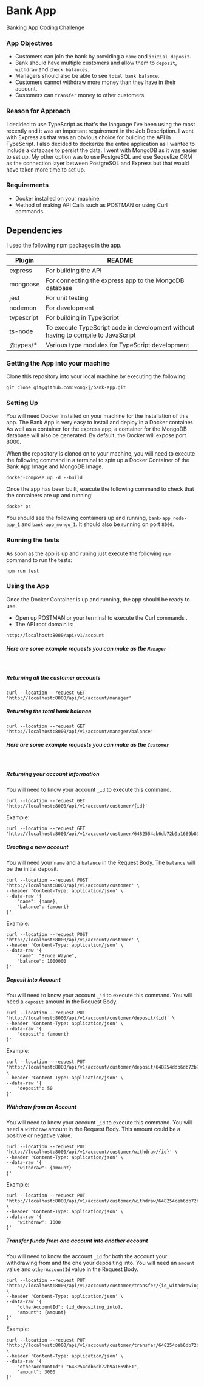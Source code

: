 # Bank App
Banking App Coding Challenge

### App Objectives
* Customers can join the bank by providing a `name` and `initial deposit`.
* Bank should have multiple customers and allow them to `deposit`,
`withdraw` and `check balances`.
* Managers should also be able to see `total bank balance`.
* Customers cannot withdraw more money than they have in their account.
* Customers can `transfer` money to other customers.

### Reason for Approach

I decided to use TypeScript as that's the language I've been using the most recently and it was an important requirement in the Job Description. I went with Express as that was an obvious choice for building the API in TypeScript. I also decided to dockerize the entire application as I wanted to include a database to persist the data. I went with MongoDB as it was easier to set up. My other option was to use PostgreSQL and use Sequelize ORM as the connection layer between PostgreSQL and Express but that would have taken more time to set up.  

### Requirements

- Docker installed on your machine.
- Method of making API Calls such as POSTMAN or using Curl commands.

## Dependencies

I used the following npm packages in the app.

| Plugin | README |
| ------ | ------ |
| express | For building the API |
| mongoose | For connecting the express app to the MongoDB database |
| jest | For unit testing |
| nodemon | For development |
| typescript | For building in TypeScript |
| ts-node | To execute TypeScript code in development without having to compile to JavaScript |
| @types/* | Various type modules for TypeScript development |

### Getting the App into your machine

Clone this repository into your local machine by executing the following:

```
git clone git@github.com:wongkj/bank-app.git
```

### Setting Up

You will need Docker installed on your machine for the installation of this app.
The Bank App is very easy to install and deploy in a Docker container. As well as a container for the express app, a container for the MongoDB database will also be generated.
By default, the Docker will expose port 8000.

When the repository is cloned on to your machine, you will need to execute the following command in a terminal to spin up a Docker Container of the Bank App Image and MongoDB Image.

```
docker-compose up -d --build
```

Once the app has been built, execute the following command to check that the containers are up and running:

```
docker ps
```

You should see the following containers up and running, `bank-app_node-app_1` and `bank-app_mongo_1`. It should also be running on port `8000`.

### Running the tests

As soon as the app is up and runing just execute the following `npm` command to run the tests:

```
npm run test
```

### Using the App

Once the Docker Container is up and running, the app should be ready to use. 
- Open up POSTMAN or your terminal to execute the Curl commands .
- The API root domain is:
```
http://localhost:8000/api/v1/account
```

##### Here are some example requests you can make as the `Manager`
&nbsp;
##### Returning all the customer accounts
```
curl --location --request GET 'http://localhost:8000/api/v1/account/manager'
```
##### Returning the total bank balance
```
curl --location --request GET 'http://localhost:8000/api/v1/account/manager/balance'
```

##### Here are some example requests you can make as the `Customer`
&nbsp;

##### Returning your account information
You will need to know your account `_id` to execute this command.

```
curl --location --request GET 'http://localhost:8000/api/v1/account/customer/{id}'
```
Example:
```
curl --location --request GET 'http://localhost:8000/api/v1/account/customer/6482554ab6db72b9a1669b89'
```
##### Creating a new account
You will need your `name` and a `balance` in the Request Body. The `balance` will be the initial deposit.

```
curl --location --request POST 'http://localhost:8000/api/v1/account/customer' \
--header 'Content-Type: application/json' \
--data-raw '{
    "name": {name},
    "balance": {amount}
}'
```
Example:
```
curl --location --request POST 'http://localhost:8000/api/v1/account/customer' \
--header 'Content-Type: application/json' \
--data-raw '{
    "name": "Bruce Wayne",
    "balance": 1000000
}'
```
##### Deposit into Account
You will need to know your account `_id` to execute this command.
You will need a `deposit` amount in the Request Body.

```
curl --location --request PUT 'http://localhost:8000/api/v1/account/customer/deposit/{id}' \
--header 'Content-Type: application/json' \
--data-raw '{
    "deposit": {amount}
}'
```
Example:
```
curl --location --request PUT 'http://localhost:8000/api/v1/account/customer/deposit/648254ddb6db72b9a1669b81' \
--header 'Content-Type: application/json' \
--data-raw '{
    "deposit": 50
}'
```
##### Withdraw from an Account
You will need to know your account `_id` to execute this command.
You will need a `withdraw` amount in the Request Body. This amount could be a positive or negative value.

```
curl --location --request PUT 'http://localhost:8000/api/v1/account/customer/withdraw/{id}' \
--header 'Content-Type: application/json' \
--data-raw '{
    "withdraw": {amount}
}'
```
Example:
```
curl --location --request PUT 'http://localhost:8000/api/v1/account/customer/withdraw/648254ceb6db72b9a1669b7f' \
--header 'Content-Type: application/json' \
--data-raw '{
    "withdraw": 1000
}'
```
##### Transfer funds from one account into another account
You will need to know the account `_id` for both the account your withdrawing from and the one your depositing into.
You will need an `amount` value and `otherAccountId` value in the Request Body.

```
curl --location --request PUT 'http://localhost:8000/api/v1/account/customer/transfer/{id_withdrawing_from}' \
--header 'Content-Type: application/json' \
--data-raw '{
    "otherAccountId": {id_depositing_into},
    "amount": {amount}
}'
```
Example:
```
curl --location --request PUT 'http://localhost:8000/api/v1/account/customer/transfer/648254ceb6db72b9a1669b7f' \
--header 'Content-Type: application/json' \
--data-raw '{
    "otherAccountId": "648254ddb6db72b9a1669b81",
    "amount": 3000
}'
```
